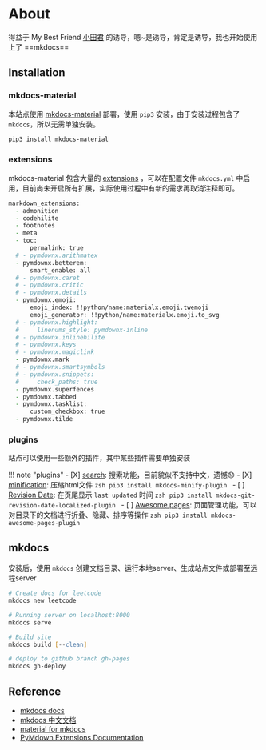 # About

得益于 My Best Friend [小田君](https://www.smslit.top/) 的诱导，嗯~是诱导，肯定是诱导，我也开始使用上了 ==mkdocs==

## Installation

### mkdocs-material

本站点使用 [mkdocs-material](https://squidfunk.github.io/mkdocs-material/) 部署，使用 `pip3` 安装，由于安装过程包含了`mkdocs`，所以无需单独安装。

```zsh
pip3 install mkdocs-material
```

### extensions

mkdocs-material 包含大量的 [extensions](https://squidfunk.github.io/mkdocs-material/extensions/admonition/) ，可以在配置文件 `mkdocs.yml` 中启用，目前尚未开启所有扩展，实际使用过程中有新的需求再取消注释即可。

```zsh
markdown_extensions:
  - admonition
  - codehilite
  - footnotes
  - meta
  - toc:
      permalink: true
  # - pymdownx.arithmatex
  - pymdownx.betterem:
      smart_enable: all
  # - pymdownx.caret
  # - pymdownx.critic
  # - pymdownx.details
  - pymdownx.emoji:
      emoji_index: !!python/name:materialx.emoji.twemoji
      emoji_generator: !!python/name:materialx.emoji.to_svg
  # - pymdownx.highlight:
  #     linenums_style: pymdownx-inline
  # - pymdownx.inlinehilite
  # - pymdownx.keys
  # - pymdownx.magiclink
  - pymdownx.mark
  # - pymdownx.smartsymbols
  # - pymdownx.snippets:
  #     check_paths: true
  - pymdownx.superfences
  - pymdownx.tabbed
  - pymdownx.tasklist:
      custom_checkbox: true
  - pymdownx.tilde
```

### plugins

站点可以使用一些额外的插件，其中某些插件需要单独安装

!!! note "plugins"
    - [X] [search](https://squidfunk.github.io/mkdocs-material/plugins/search/): 搜索功能，目前貌似不支持中文，遗憾😓
    - [X] [minification](https://squidfunk.github.io/mkdocs-material/plugins/minification/): 压缩html文件
    ```zsh
    pip3 install mkdocs-minify-plugin
    ```
    - [ ] [Revision Date](https://squidfunk.github.io/mkdocs-material/plugins/revision-date/): 在页尾显示 `last updated` 时间
    ```zsh
    pip3 install mkdocs-git-revision-date-localized-plugin
    ```
    - [ ] [Awesome pages](https://squidfunk.github.io/mkdocs-material/plugins/awesome-pages/): 页面管理功能，可以对目录下的文档进行折叠、隐藏、排序等操作
    ```zsh
    pip3 install mkdocs-awesome-pages-plugin
    ```

## mkdocs

安装后，使用 `mkdocs` 创建文档目录、运行本地server、生成站点文件或部署至远程server

```zsh
# Create docs for leetcode
mkdocs new leetcode

# Running server on localhost:8000
mkdocs serve

# Build site
mkdocs build [--clean]

# deploy to github branch gh-pages
mkdocs gh-deploy
```

## Reference

- [mkdocs docs](https://www.mkdocs.org)
- [mkdocs 中文文档](https://markdown-docs-zh.readthedocs.io/zh_CN/latest/)
- [material for mkdocs](https://squidfunk.github.io/mkdocs-material/)
- [PyMdown Extensions Documentation](https://facelessuser.github.io/pymdown-extensions/)
